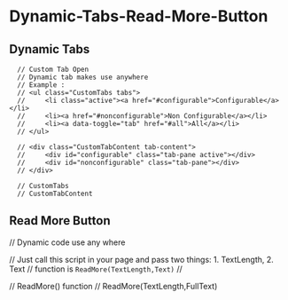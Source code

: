 # Dynamic-Tabs-Read-More-Button

   ## Dynamic Tabs
      // Custom Tab Open 
      // Dynamic tab makes use anywhere
      // Example :
      // <ul class="CustomTabs tabs">
      //     <li class="active"><a href="#configurable">Configurable</a></li>
      //     <li><a href="#nonconfigurable">Non Configurable</a></li>
      //     <li><a data-toggle="tab" href="#all">All</a></li>
      // </ul>

      // <div class="CustomTabContent tab-content">
      //     <div id="configurable" class="tab-pane active"></div>
      //     <div id="nonconfigurable" class="tab-pane"></div>
      // </div>

      // CustomTabs
      // CustomTabContent
    
    

## Read More Button 
  // Dynamic code use any where

  // Just call this script in your page and pass two things: 1. TextLength, 2. Text
  // function is `ReadMore(TextLength,Text)`
  // <script type="text/javascript">
  //     document.write(ReadMore(5,"'.$nonconfigdatas->description.'"))
  // </script>

  // ReadMore() function
  // ReadMore(TextLength,FullText)
